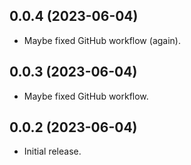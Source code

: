 ## 0.0.4 (2023-06-04)


- Maybe fixed GitHub workflow (again).


## 0.0.3 (2023-06-04)


- Maybe fixed GitHub workflow.


## 0.0.2 (2023-06-04)


- Initial release.
